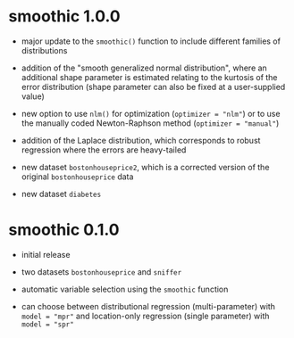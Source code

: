 # smoothic 1.0.0

* major update to the `smoothic()` function to include different families of distributions

* addition of the "smooth generalized normal distribution", where an additional shape
parameter is estimated relating to the kurtosis of the error distribution (shape parameter
can also be fixed at a user-supplied value)

* new option to use `nlm()` for optimization (`optimizer = "nlm"`) or to use the manually
coded Newton-Raphson method (`optimizer = "manual"`)

* addition of the Laplace distribution, which corresponds to robust regression where the
errors are heavy-tailed

* new dataset `bostonhouseprice2`, which is a corrected version of the original `bostonhouseprice` data

* new dataset `diabetes`

# smoothic 0.1.0

* initial release

* two datasets `bostonhouseprice` and `sniffer`

* automatic variable selection using the `smoothic` function

* can choose between distributional regression (multi-parameter) with `model = "mpr"` and location-only regression (single parameter) with `model = "spr"`
